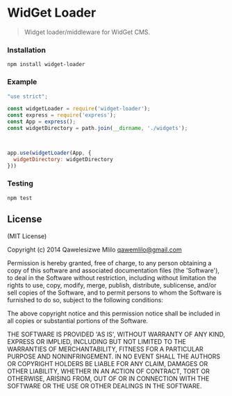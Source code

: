 # WidGet Loader

 > Widget loader/middleware for WidGet CMS.


### Installation

```
npm install widget-loader
```

### Example


```javascript
"use strict";

const widgetLoader = require('widget-loader');
const express = require('express');
const App = express();
const widgetDirectory = path.join(__dirname, './widgets');



app.use(widgetLoader(App, {
  widgetDirectory: widgetDirectory
}))

```

### Testing
```
npm test
```

License
-------

(MIT License)

Copyright (c) 2014 Qawelesizwe Mlilo <qawemlilo@gmail.com>

Permission is hereby granted, free of charge, to any person obtaining a copy of this software and associated documentation files (the 'Software'), to deal in the Software without restriction, including without limitation the rights to use, copy, modify, merge, publish, distribute, sublicense, and/or sell copies of the Software, and to permit persons to whom the Software is furnished to do so, subject to the following conditions:

The above copyright notice and this permission notice shall be included in all copies or substantial portions of the Software.

THE SOFTWARE IS PROVIDED 'AS IS', WITHOUT WARRANTY OF ANY KIND, EXPRESS OR IMPLIED, INCLUDING BUT NOT LIMITED TO THE WARRANTIES OF MERCHANTABILITY, FITNESS FOR A PARTICULAR PURPOSE AND NONINFRINGEMENT. IN NO EVENT SHALL THE AUTHORS OR COPYRIGHT HOLDERS BE LIABLE FOR ANY CLAIM, DAMAGES OR OTHER LIABILITY, WHETHER IN AN ACTION OF CONTRACT, TORT OR OTHERWISE, ARISING FROM, OUT OF OR IN CONNECTION WITH THE SOFTWARE OR THE USE OR OTHER DEALINGS IN THE SOFTWARE.
